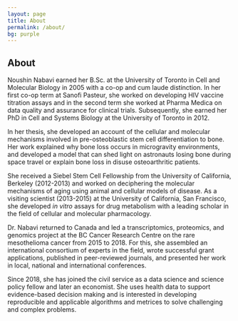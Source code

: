```yaml
---
layout: page
title: About
permalink: /about/
bg: purple
---
```


## About

Noushin Nabavi earned her B.Sc. at the University of Toronto in Cell and Molecular Biology in 2005 with a co-op and cum laude distinction. In her first co-op term at Sanofi Pasteur, she worked on developing HIV vaccine titration assays and in the second term she worked at Pharma Medica on data quality and assurance for clinical trials. Subsequently, she earned her PhD in Cell and Systems Biology at the University of Toronto in 2012.   

In her thesis, she developed an account of the cellular and molecular mechanisms involved in pre-osteoblastic stem cell differentiation to bone. Her work explained why bone loss occurs in microgravity environments, and developed a model that can shed light on astronauts losing bone during space travel or explain bone loss in disuse osteoarthritic patients.   

She received a Siebel Stem Cell Fellowship from the University of California, Berkeley (2012-2013) and worked on deciphering the molecular mechanisms of aging using animal and cellular models of disease. As a visiting scientist (2013-2015) at the University of California, San Francisco, she developed _in vitro_ assays for drug metabolism with a leading scholar in the field of cellular and molecular pharmacology.  

Dr. Nabavi returned to Canada and led a transcriptomics, proteomics, and genomics project at the BC Cancer Research Centre on the rare mesothelioma cancer from 2015 to 2018. For this, she assembled an international consortium of experts in the field, wrote successful grant applications, published in peer-reviewed journals, and presented her work in local, national and international conferences.  

Since 2018, she has joined the civil service as a data science and science policy fellow and later an economist. She uses health data to support evidence-based decision making and is interested in developing reproducible and applicable algorithms and metrices to solve challenging and complex problems. 
